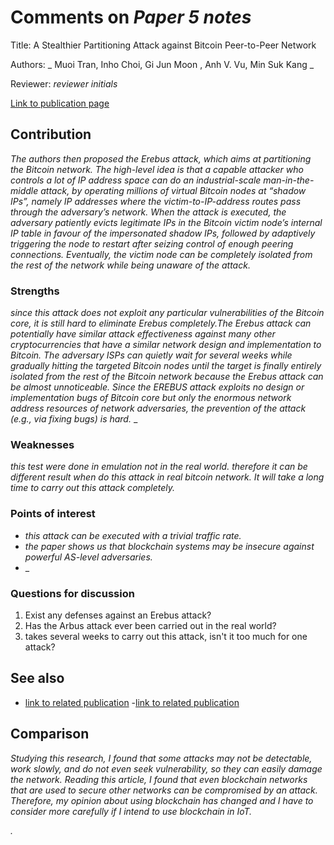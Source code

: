 # Comments on _Paper 5 notes_Title:    A Stealthier Partitioning Attack against Bitcoin Peer-to-Peer NetworkAuthors:  _ Muoi Tran, Inho Choi, Gi Jun Moon , Anh V. Vu, Min Suk Kang _Reviewer: _reviewer initials_[Link to publication page](https://ieeexplore.ieee.org/document/9152616)## Contribution_The authors then proposed the Erebus attack, which aims at partitioning the Bitcoin network. The high-level idea is that a capable attacker who controls a lot of IP address space can do an industrial-scale man-in-the-middle attack, by operating millions of virtual Bitcoin nodes at “shadow IPs”, namely IP addresses where the victim-to-IP-address routes pass through the adversary’s network. When the attack is executed, the adversary patiently evicts legitimate IPs in the Bitcoin victim node’s internal IP table in favour of the impersonated shadow IPs, followed by adaptively triggering the node to restart after seizing control of enough peering connections. Eventually, the victim node can be completely isolated from the rest of the network while being unaware of the attack._### Strengths_since this attack does not exploit any particular vulnerabilities of the Bitcoin core, it is still hard to eliminate Erebus completely.The Erebus attack can potentially have similar attack effectiveness against many other cryptocurrencies that have a similar network design and implementation to Bitcoin. The adversary ISPs can quietly wait for several weeks while gradually hitting the targeted Bitcoin nodes until the target is finally entirely isolated from the rest of the Bitcoin network because the Erebus attack can be almost unnoticeable.Since the EREBUS attack exploits no design or implementation bugs of Bitcoin core but only the enormous network address resources of network adversaries, the prevention of the attack (e.g., via fixing bugs) is hard.__### Weaknesses_this test were done in emulation not in the real world. therefore it can be different result when do this attack in real bitcoin network.It will take a long time to carry out this attack completely._ ### Points of interest- _this attack can be executed with a trivial traffic rate._- _the paper shows us that blockchain systems may be insecure against powerful AS-level adversaries._- _### Questions for discussion1. Exist any defenses against an Erebus attack? 2. Has the Arbus attack ever been carried out in the real world?3. takes several weeks to carry out this attack, isn't it too much for one attack?## See also- [link to related publication](https://www.usenix.org/system/files/conference/usenixsecurity15/sec15-paper-heilman.pdf)-[link to related publication](https://www.semanticscholar.org/paper/On-the-Routing-Aware-Peering-against-Attacks-in-Tran-Shenoi/db7f8535fe9dba9ff23b19ca0d574cf54dee9fe5)## Comparison_Studying this research, I found that some attacks may not be detectable, work slowly, and do not even seek vulnerability, so they can easily damage the network.Reading this article, I found that even blockchain networks that are used to secure other networks can be compromised by an attack. Therefore, my opinion about using blockchain has changed and I have to consider more carefully if I intend to use blockchain in IoT.__._